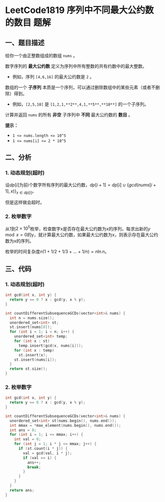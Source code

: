 # LeetCode1819 序列中不同最大公约数的数目 题解

## 一、题目描述

给你一个由正整数组成的数组 `nums` 。

数字序列的 **最大公约数** 定义为序列中所有整数的共有约数中的最大整数。

- 例如，序列 `[4,6,16]` 的最大公约数是 `2` 。

数组的一个 **子序列** 本质是一个序列，可以通过删除数组中的某些元素（或者不删除）得到。

- 例如，`[2,5,10]` 是 `[1,2,1,**2**,4,1,**5**,**10**]` 的一个子序列。

计算并返回 `nums` 的所有 **非空** 子序列中 **不同** 最大公约数的 **数目** 。

**提示：**

- `1 <= nums.length <= 10^5`
- `1 <= nums[i] <= 2 * 10^5`



## 二、分析

### 1. 动态规划(超时)

设$dp[i]$为前i个数字所有序列的最大公约数，$dp[i+1]=dp[i]\cup \{gcd(nums[i+1],x)\}_{x\in dp[i]}$。

但是这样做会超时。

### 2. 枚举数字

从1到$2\times 10^5$枚举，检查数字x是否存在最大公约数为x的序列，每求出新的$y\mod x=0$的y，就计算最大公约数，如果最大公约数为x，则表示存在最大公约数为x的序列。

枚举的时间复杂度$n(1+1/2+1/3+...+1/n)=n\ln n$。



## 三、代码

### 1. 动态规划(超时)

```c++
int gcd(int x, int y) {
  return y == 0 ? x : gcd(y, x % y);
}

int countDifferentSubsequenceGCDs(vector<int>& nums) {
  int n = nums.size();
  unordered_set<int> st;
  st.insert(nums[0]);
  for (int i = 1; i < n; i++) {
    unordered_set<int> temp;
    for (int x : st)
      temp.insert(gcd(x, nums[i]));
    for (int x : temp)
      st.insert(x);
    st.insert(nums[i]);
  }
  return st.size();
}
```



### 2. 枚举数字

```c++
int gcd(int x, int y) {
  return y == 0 ? x : gcd(y, x % y);
}

int countDifferentSubsequenceGCDs(vector<int>& nums) {
  unordered_set<int> st(nums.begin(), nums.end());
  int mmax = *max_element(nums.begin(), nums.end());
  int ans = 0;
  for (int i = 1; i <= mmax; i++) {
    int val = 0;
    for (int j = 1; i * j <= mmax; j++) {
      if (st.count(i * j)) {
        val = gcd(val, i * j);
        if (val == i) {
          ans++;
          break;
        }
      }
    }
  }
  return ans;
}
```

